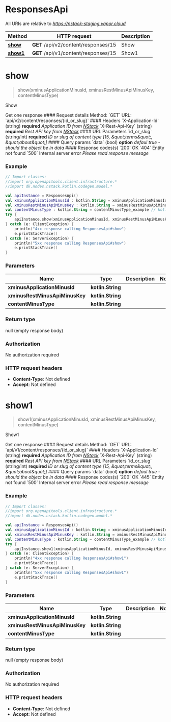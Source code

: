 # ResponsesApi

All URIs are relative to *https://nstack-staging.vapor.cloud*

Method | HTTP request | Description
------------- | ------------- | -------------
[**show**](ResponsesApi.md#show) | **GET** /api/v2/content/responses/15 | Show
[**show1**](ResponsesApi.md#show1) | **GET** /api/v1/content/responses/15 | Show1


<a name="show"></a>
# **show**
> show(xminusApplicationMinusId, xminusRestMinusApiMinusKey, contentMinusType)

Show

Get one response  #### Request details Method: &#x60;GET&#x60;  URL: &#x60;api/v2/content/responses/{id_or_slug}&#x60;  #### Headers &#x60;X-Application-Id&#x60; (string) **required** _Application ID from [NStack](https://nstack.io)_  &#x60;X-Rest-Api-Key&#x60; (string) **required** _Rest API key from [NStack](https://nstack.io)_  #### URL Parameters &#x60;id_or_slug&#x60; (string/int) **required** _ID or slug of content type [15, \&quot;terms\&quot;, \&quot;about\&quot;]_  #### Query params &#x60;data&#x60; (bool) **option** _defaul true - should the object be in data_  #### Response codes(s) &#x60;200&#x60; OK  &#x60;404&#x60; Entity not found  &#x60;500&#x60; Internal server error _Please read response message_

### Example
```kotlin
// Import classes:
//import org.openapitools.client.infrastructure.*
//import dk.nodes.nstack.kotlin.codegen.model.*

val apiInstance = ResponsesApi()
val xminusApplicationMinusId : kotlin.String = xminusApplicationMinusId_example // kotlin.String | 
val xminusRestMinusApiMinusKey : kotlin.String = xminusRestMinusApiMinusKey_example // kotlin.String | 
val contentMinusType : kotlin.String = contentMinusType_example // kotlin.String | 
try {
    apiInstance.show(xminusApplicationMinusId, xminusRestMinusApiMinusKey, contentMinusType)
} catch (e: ClientException) {
    println("4xx response calling ResponsesApi#show")
    e.printStackTrace()
} catch (e: ServerException) {
    println("5xx response calling ResponsesApi#show")
    e.printStackTrace()
}
```

### Parameters

Name | Type | Description  | Notes
------------- | ------------- | ------------- | -------------
 **xminusApplicationMinusId** | **kotlin.String**|  |
 **xminusRestMinusApiMinusKey** | **kotlin.String**|  |
 **contentMinusType** | **kotlin.String**|  |

### Return type

null (empty response body)

### Authorization

No authorization required

### HTTP request headers

 - **Content-Type**: Not defined
 - **Accept**: Not defined

<a name="show1"></a>
# **show1**
> show1(xminusApplicationMinusId, xminusRestMinusApiMinusKey, contentMinusType)

Show1

Get one response  #### Request details Method: &#x60;GET&#x60;  URL: &#x60;api/v1/content/responses/{id_or_slug}&#x60;  #### Headers &#x60;X-Application-Id&#x60; (string) **required** _Application ID from [NStack](https://nstack.io)_  &#x60;X-Rest-Api-Key&#x60; (string) **required** _Rest API key from [NStack](https://nstack.io)_  #### URL Parameters &#x60;id_or_slug&#x60; (string/int) **required** _ID or slug of content type [15, \&quot;terms\&quot;, \&quot;about\&quot;]_  #### Query params &#x60;data&#x60; (bool) **option** _defaul true - should the object be in data_  #### Response codes(s) &#x60;200&#x60; OK  &#x60;445&#x60; Entity not found  &#x60;500&#x60; Internal server error _Please read response message_

### Example
```kotlin
// Import classes:
//import org.openapitools.client.infrastructure.*
//import dk.nodes.nstack.kotlin.codegen.model.*

val apiInstance = ResponsesApi()
val xminusApplicationMinusId : kotlin.String = xminusApplicationMinusId_example // kotlin.String | 
val xminusRestMinusApiMinusKey : kotlin.String = xminusRestMinusApiMinusKey_example // kotlin.String | 
val contentMinusType : kotlin.String = contentMinusType_example // kotlin.String | 
try {
    apiInstance.show1(xminusApplicationMinusId, xminusRestMinusApiMinusKey, contentMinusType)
} catch (e: ClientException) {
    println("4xx response calling ResponsesApi#show1")
    e.printStackTrace()
} catch (e: ServerException) {
    println("5xx response calling ResponsesApi#show1")
    e.printStackTrace()
}
```

### Parameters

Name | Type | Description  | Notes
------------- | ------------- | ------------- | -------------
 **xminusApplicationMinusId** | **kotlin.String**|  |
 **xminusRestMinusApiMinusKey** | **kotlin.String**|  |
 **contentMinusType** | **kotlin.String**|  |

### Return type

null (empty response body)

### Authorization

No authorization required

### HTTP request headers

 - **Content-Type**: Not defined
 - **Accept**: Not defined

